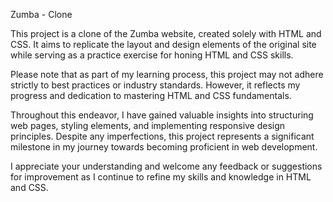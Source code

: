 Zumba - Clone

This project is a clone of the Zumba website, created solely with HTML and CSS. It aims to replicate the layout and design elements of the original site while serving as a practice exercise for honing HTML and CSS skills.

Please note that as part of my learning process, this project may not adhere strictly to best practices or industry standards. However, it reflects my progress and dedication to mastering HTML and CSS fundamentals.

Throughout this endeavor, I have gained valuable insights into structuring web pages, styling elements, and implementing responsive design principles. Despite any imperfections, this project represents a significant milestone in my journey towards becoming proficient in web development.

I appreciate your understanding and welcome any feedback or suggestions for improvement as I continue to refine my skills and knowledge in HTML and CSS.
